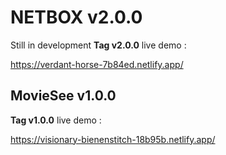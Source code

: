 # NETBOX v2.0.0
Still in development 
**Tag v2.0.0**
live demo :

https://verdant-horse-7b84ed.netlify.app/

## MovieSee v1.0.0
**Tag v1.0.0**
live demo  :

https://visionary-bienenstitch-18b95b.netlify.app/
